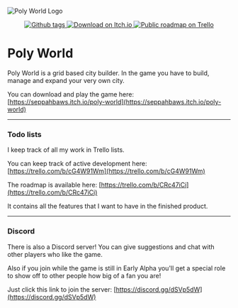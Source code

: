 ![Poly World Logo](https://img.itch.zone/aW1nLzExNzYzOTkucG5n/original/RyG6Zz.png)

<p align="center">
    <a href="https://github.com/SeppahBaws/Poly-World/tags">
        <img alt="Github tags" src="https://img.shields.io/github/tag/SeppahBaws/Poly-World.svg?label=version">
    </a>
    <a href="https://seppahbaws.itch.io/poly-world">
        <img alt="Download on Itch.io" src="https://img.shields.io/badge/Download-Itch.io-%23fa5c5c.svg">
    </a>
    <a href="https://trello.com/b/CRc47iCi/poly-world-roadmap">
        <img alt="Public roadmap on Trello" src="https://img.shields.io/badge/Trello-Roadmap-%230079BF.svg?logo=Trello&logoColor=ffffff">
    </a>
</p>

Poly World
===

Poly World is a grid based city builder. In the game you have to build, manage and expand your very own city.

You can download and play the game here: [https://seppahbaws.itch.io/poly-world](https://seppahbaws.itch.io/poly-world)

---

### Todo lists

I keep track of all my work in Trello lists.

You can keep track of active development here: [https://trello.com/b/cG4W91Wm](https://trello.com/b/cG4W91Wm)

The roadmap is available here: [https://trello.com/b/CRc47iCi](https://trello.com/b/CRc47iCi)

It contains all the features that I want to have in the finished product.

---

### Discord

There is also a Discord server! You can give suggestions and chat with other players who like the game.

Also if you join while the game is still in Early Alpha you'll get a special role to show off to other people how big of a fan you are!

Just click this link to join the server: [https://discord.gg/dSVp5dW](https://discord.gg/dSVp5dW)